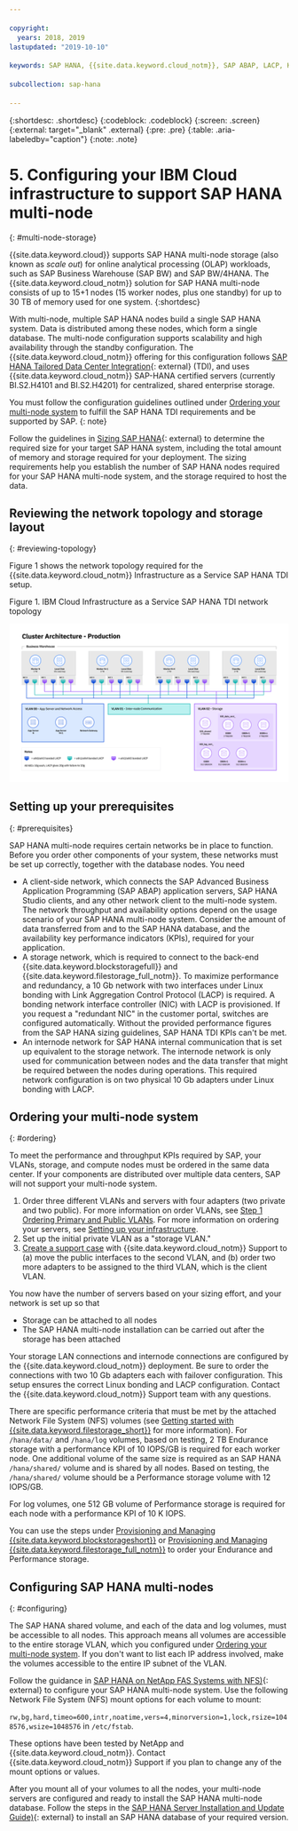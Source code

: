 ```yaml
---

copyright:
  years: 2018, 2019
lastupdated: "2019-10-10"

keywords: SAP HANA, {{site.data.keyword.cloud_notm}}, SAP ABAP, LACP, KPIs,VLANs

subcollection: sap-hana

---
```


{:shortdesc: .shortdesc}
{:codeblock: .codeblock}
{:screen: .screen}
{:external: target="_blank" .external}
{:pre: .pre}
{:table: .aria-labeledby="caption"}
{:note: .note}

# 5. Configuring your IBM Cloud infrastructure to support SAP HANA multi-node
{: #multi-node-storage}

{{site.data.keyword.cloud}} supports SAP HANA multi-node storage (also known as *scale out*) for online analytical processing (OLAP) workloads, such as SAP Business Warehouse (SAP BW) and SAP BW/4HANA. The {{site.data.keyword.cloud_notm}} solution for SAP HANA multi-node consists of up to 15+1 nodes (15 worker nodes, plus one standby) for up to 30 TB of memory used for one system.
{:shortdesc}

With multi-node, multiple SAP HANA nodes build a single SAP HANA system. Data is distributed among these nodes, which form a single database. The multi-node configuration supports scalability and high availability through the standby configuration. The {{site.data.keyword.cloud_notm}} offering for this configuration follows [SAP HANA Tailored Data Center Integration](https://blogs.saphana.com/2015/02/18/sap-hana-tailored-data-center-integration-tdi-overview/){: external} (TDI), and uses {{site.data.keyword.cloud_notm}} SAP-HANA certified servers (currently BI.S2.H4101 and BI.S2.H4201) for centralized, shared enterprise storage.

You must follow the configuration guidelines outlined under [Ordering your multi-node system](#ordering) to fulfill the SAP HANA TDI requirements and be supported by SAP.
{: note}

Follow the guidelines in [Sizing SAP HANA](https://help.sap.com/viewer/eb3777d5495d46c5b2fa773206bbfb46/2.0.00/en-US/d4a122a7bb57101493e3f5ca08e6b039.html){: external} to determine the required size for your target SAP HANA system, including the total amount of memory and storage required for your deployment. The sizing requirements help you establish the number of SAP HANA nodes required for your SAP HANA multi-node system, and the storage required to host the data.

## Reviewing the network topology and storage layout
{: #reviewing-topology}

Figure 1 shows the network topology required for the {{site.data.keyword.cloud_notm}} Infrastructure as a Service SAP HANA TDI setup.

Figure 1. IBM Cloud Infrastructure as a Service SAP HANA TDI network topology

![Figure 1. IBM Cloud Infrastructure as a Service SAP HANA TDI network topology](/images/SAP-BW.png "IBM Cloud Infrastructure as a Service SAP HANA TDI network topology")

## Setting up your prerequisites
{: #prerequisites}

SAP HANA multi-node requires certain networks be in place to function. Before you order other components of your system, these networks must be set up correctly, together with the database nodes. You need
* A client-side network, which connects the SAP Advanced Business Application Programming (SAP ABAP) application servers, SAP HANA Studio clients, and any other network client to the multi-node system. The network throughput and availability options depend on the usage scenario of your SAP HANA multi-node system. Consider the amount of data transferred from and to the SAP HANA database, and the availability key performance indicators (KPIs), required for your application.
* A storage network, which is required to connect to the back-end {{site.data.keyword.blockstoragefull}} and {{site.data.keyword.filestorage_full_notm}}. To maximize performance and redundancy, a 10 Gb network with two interfaces under Linux bonding with Link Aggregation Control Protocol (LACP) is required. A bonding network interface controller (NIC) with LACP is provisioned. If you request a "redundant NIC" in the customer portal, switches are configured automatically. Without the provided performance figures from the SAP HANA sizing guidelines, SAP HANA TDI KPIs can't be met.
* An internode network for SAP HANA internal communication that is set up equivalent to the storage network. The internode network is only used for communication between nodes and the data transfer that might be required between the nodes during operations. This required network configuration is on two physical 10 Gb adapters under Linux bonding with LACP.

## Ordering your multi-node system
{: #ordering}

To meet the performance and throughput KPIs required by SAP, your VLANs, storage, and compute nodes must be ordered in the same data center. If your components are distributed over multiple data centers, SAP will not support your multi-node system.

1. Order three different VLANs and servers with four adapters (two private and two public). For more information on order VLANs, see [Step 1 Ordering Primary and Public VLANs](/docs/infrastructure/virtualization?topic=Virtualization-advanced-single-site-vmware-reference-architecture#step-1-ordering-primary-public-and-private-vlans). For more information on ordering your servers, see [Setting up your infrastructure](/docs/infrastructure/sap-hana?topic=sap-hana-set_up_infrastructure#set_up_infrastructure#set_up_infrastructure).
2. Set up the initial private VLAN as a "storage VLAN."
3. [Create a support case](/docs/get-support?topic=get-support-open-case#open-case) with {{site.data.keyword.cloud_notm}} Support to (a) move the public interfaces to the second VLAN, and (b) order two more adapters to be assigned to the third VLAN, which is the client VLAN.

You now have the number of servers based on your sizing effort, and your network is set up so that
* Storage can be attached to all nodes
* The SAP HANA multi-node installation can be carried out after the storage has been attached

Your storage LAN connections and internode connections are configured by the {{site.data.keyword.cloud_notm}} deployment. Be sure to order the connections with two 10 Gb adapters each with failover configuration. This setup ensures the correct Linux bonding and LACP configuration. Contact the {{site.data.keyword.cloud_notm}} Support team with any questions.

There are specific performance criteria that must be met by the attached Network File System (NFS) volumes (see [Getting started with {{site.data.keyword.filestorage_short}}](/docs/infrastructure/FileStorage?topic=FileStorage-getting-started#getting-started) for more information). For `/hana/data/` and `/hana/log` volumes, based on testing, 2 TB Endurance storage with a performance KPI of 10 IOPS/GB is required for each worker node. One additional volume of the same size is required as an SAP HANA `/hana/shared/` volume and is shared by all nodes. Based on testing, the `/hana/shared/` volume should be a Performance storage volume with 12 IOPS/GB.

For log volumes, one 512 GB volume of Performance storage is required for each node with a performance KPI of 10 K IOPS.

You can use the steps under [Provisioning and Managing {{site.data.keyword.blockstorageshort}}](/docs/infrastructure/BlockStorage?topic=BlockStorage-getting-started#getting-started) or [Provisioning and Managing {{site.data.keyword.filestorage_full_notm}}](/docs/infrastructure/FileStorage?topic=FileStorage-orderingConsole#orderingConsole) to order your Endurance and Performance storage.

## Configuring SAP HANA multi-nodes
{: #configuring}

The SAP HANA shared volume, and each of the data and log volumes, must be accessible to all nodes. This approach means all volumes are accessible to the entire storage VLAN, which you configured under [Ordering your multi-node system](#ordering). If you don't want to list each IP address involved, make the volumes accessible to the entire IP subnet of the VLAN.

Follow the guidance in [SAP HANA on NetApp FAS Systems with NFS)](https://www.netapp.com/us/media/tr-4290.pdf){: external} to configure your SAP HANA multi-node system. Use the following Network File System (NFS) mount options for each volume to mount:

`rw,bg,hard,timeo=600,intr,noatime,vers=4,minorversion=1,lock,rsize=1048576,wsize=1048576` in `/etc/fstab`.

These options have been tested by NetApp and {{site.data.keyword.cloud_notm}}. Contact {{site.data.keyword.cloud_notm}} Support if you plan to change any of the mount options or values.

After you mount all of your volumes to all the nodes, your multi-node servers are configured and ready to install the SAP HANA multi-node database. Follow the steps in the [SAP HANA Server Installation and Update Guide)](https://help.sap.com/viewer/2c1988d620e04368aa4103bf26f17727/2.0.03/en-US){: external} to install an SAP HANA database of your required version.
